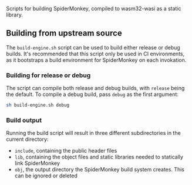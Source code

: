 Scripts for building SpiderMonkey, compiled to wasm32-wasi as a static library.

## Building from upstream source
The `build-engine.sh` script can be used to build either release or debug builds. It's recommended that this script only be used in CI environments, as it bootstraps a build environment for SpiderMonkey on each invokation.


### Building for release or debug
The script can compile both release and debug builds, with `release` being the default. To compile a debug build, pass `debug` as the first argument:
```sh
sh build-engine.sh debug
```

### Build output
Running the build script will result in three different subdirectories in the current directory:
- `include`, containing the public header files
- `lib`, containing the object files and static libraries needed to statically link SpiderMonkey
- `obj`, the output directory the SpiderMonkey build system creates. This can be ignored or deleted

